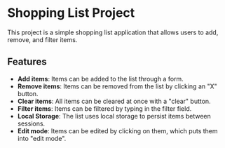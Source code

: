 # Shopping List Project

This project is a simple shopping list application that allows users to add, remove, and filter items.

## Features

- **Add items**: Items can be added to the list through a form.
- **Remove items**: Items can be removed from the list by clicking an "X" button.
- **Clear items**: All items can be cleared at once with a "clear" button.
- **Filter items**: Items can be filtered by typing in the filter field.
- **Local Storage**: The list uses local storage to persist items between sessions.
- **Edit mode**: Items can be edited by clicking on them, which puts them into "edit mode".

